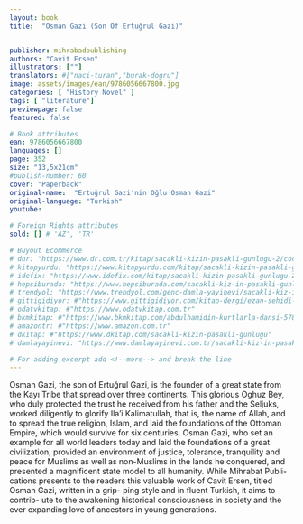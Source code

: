 ```yaml
---
layout: book
title:  "Osman Gazi (Son Of Ertuğrul Gazi)"


publisher: mihrabadpublishing
authors: "Cavit Ersen"
illustrators: [""]
translators: #["naci-turan","burak-dogru"]
image: assets/images/ean/9786056667800.jpg
categories: [ "History Novel" ]
tags: [ "literature"]
previewpage: false
featured: false

# Book attributes
ean: 9786056667800
languages: []
page: 352
size: "13,5x21cm"
#publish-number: 60
cover: "Paperback"
original-name:  "Ertuğrul Gazi'nin Oğlu Osman Gazi"
original-language: "Turkish"
youtube:

# Foreign Rights attributes
sold: [] # 'AZ', 'TR'

# Buyout Ecommerce
# dnr: "https://www.dr.com.tr/kitap/sacakli-kizin-pasakli-gunlugu-2/cocuk-ve-genclik/genclik-10-yas/roman-oyku/urunno=0001893059001"
# kitapyurdu: "https://www.kitapyurdu.com/kitap/sacakli-kizin-pasakli-gunlugu-2-/560122.html&filter_name=Sa%C3%A7akl%C4%B1+K%C4%B1z%27%C4%B1n+Pasakl%C4%B1+G%C3%BCnl%C3%BC%C4%9F%C3%BC+2"
# idefix: "https://www.idefix.com/kitap/sacakli-kizin-pasakli-gunlugu-2/cocuk-ve-genclik/genclik-10-yas/roman-oyku/urunno=0001893059001"
# hepsiburada: "https://www.hepsiburada.com/sacakli-kiz-in-pasakli-gunlugu-2-damla-yayinevi-p-HBV000012ER86"
# trendyol: "https://www.trendyol.com/genc-damla-yayinevi/sacakli-kiz-in-pasakli-gunlugu-2-p-54825777"
# gittigidiyor: #"https://www.gittigidiyor.com/kitap-dergi/ezan-sehidi-adnan-menderes_pdp_732728793"
# odatvkitap: #"https://www.odatvkitap.com.tr"
# bkmkitap: #"https://www.bkmkitap.com/abdulhamidin-kurtlarla-dansi-578226"
# amazontr: #"https://www.amazon.com.tr"
# dkitap: #"https://www.dkitap.com/sacakli-kizin-pasakli-gunlugu"
# damlayayinevi: "https://www.damlayayinevi.com.tr/sacakli-kiz-in-pasakli-gunlugu-2-bu-iste-bi-terslik-var"

# For adding excerpt add <!--more--> and break the line
---
```

Osman Gazi, the son of Ertuğrul Gazi, is the
founder of a great state from the Kayı Tribe that
spread over three continents. This glorious Oghuz
Bey, who duly protected the trust he received from
his father and the Seljuks, worked diligently to
glorify Ila’i Kalimatullah, that is, the name of Allah,
and to spread the true religion, Islam, and laid the
foundations of the Ottoman Empire, which would
survive for six centuries. Osman Gazi, who set
an example for all world leaders today and laid
the foundations of a great civilization, provided an
environment of justice, tolerance, tranquility and
peace for Muslims as well as non-Muslims in the
lands he conquered, and presented a magnificent
state model to all humanity. While Mihrabat Publi-
cations presents to the readers this valuable work
of Cavit Ersen, titled Osman Gazi, written in a grip-
ping style and in fluent Turkish, it aims to contrib-
ute to the awakening historical consciousness in
society and the ever expanding love of ancestors
in young generations.
<!--more--> 


